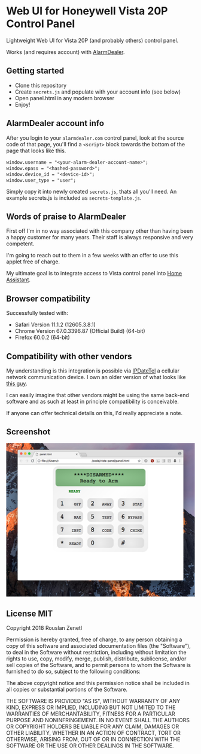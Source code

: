 # Web UI for Honeywell Vista 20P Control Panel 

Lightweight Web UI for Vista 20P (and probably others) control panel.

Works (and requires account) with [AlarmDealer](https://alarmdealer.com).

## Getting started

- Clone this repository
- Create `secrets.js` and populate with your account info (see below)
- Open panel.html in any modern browser
- Enjoy!

## AlarmDealer account info

After you login to your `alarmdealer.com` control panel, look at the source code of that page, you'll find a `<script>` block towards the bottom of the page that looks like this.

	window.username = "<your-alarm-dealer-account-name>";
	window.epass = "<hashed-password>";
	window.device_id = "<device-id>";
	window.user_type = "user";

Simply copy it into newly created `secrets.js`, thats all you'll need. An example secrets.js is included as `secrets-template.js`.

## Words of praise to AlarmDealer

First off I'm in no way associated with this company other than having been a happy customer for many years. Their staff is always responsive and very competent.

I'm going to reach out to them in a few weeks with an offer to use this applet free of charge.

My ultimate goal is to integrate access to Vista control panel into [Home Assistant](https://www.home-assistant.io/). 

## Browser compatibility

Successfully tested with:

- Safari Version 11.1.2 (12605.3.8.1)
- Chrome Version 67.0.3396.87 (Official Build) (64-bit)
- Firefox 60.0.2 (64-bit)

## Compatibility with other vendors

My understanding is this integration is possible via [IPDateTel](https://ipdatatel.com) a cellular network communication device. I own an older version of what looks like [this guy](https://ipdatatel.com/products/cellular-alarm-communicators/).

I can easily imagine that other vendors might be using the same back-end software and as such at least in principle compatibility is conceivable.

If anyone can offer technical details on this, I'd really appreciate a note.

## Screenshot

![Screenshot](panel.png)

## License MIT

Copyright 2018 Rouslan Zenetl

Permission is hereby granted, free of charge, to any person obtaining a copy of this software and associated documentation files (the "Software"), to deal in the Software without restriction, including without limitation the rights to use, copy, modify, merge, publish, distribute, sublicense, and/or sell copies of the Software, and to permit persons to whom the Software is furnished to do so, subject to the following conditions:

The above copyright notice and this permission notice shall be included in all copies or substantial portions of the Software.

THE SOFTWARE IS PROVIDED "AS IS", WITHOUT WARRANTY OF ANY KIND, EXPRESS OR IMPLIED, INCLUDING BUT NOT LIMITED TO THE WARRANTIES OF MERCHANTABILITY, FITNESS FOR A PARTICULAR PURPOSE AND NONINFRINGEMENT. IN NO EVENT SHALL THE AUTHORS OR COPYRIGHT HOLDERS BE LIABLE FOR ANY CLAIM, DAMAGES OR OTHER LIABILITY, WHETHER IN AN ACTION OF CONTRACT, TORT OR OTHERWISE, ARISING FROM, OUT OF OR IN CONNECTION WITH THE SOFTWARE OR THE USE OR OTHER DEALINGS IN THE SOFTWARE.